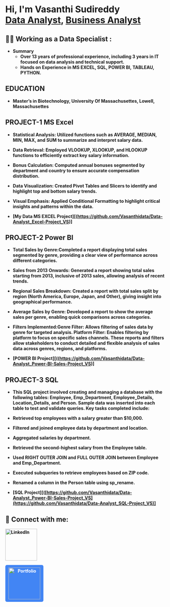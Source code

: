 
<h1>Hi, I'm Vasanthi Sudireddy <br/><a href="https://github.com/joshmadakor1">Data Analyst</a>, <a href="https://www.linkedin.com/in/joshmadakor/">Business Analyst</a>


<h2>👨‍💻 Working as a Data Specialist :</h2>

- <b>Summary</b>
  - <b>Over 13 years of professional experience, including 3 years in IT focused on data analysis and technical support.<b>
  - <b>Hands on Experience in MS EXCEL, SQL, POWER BI, TABLEAU, PYTHON.<b>

<h2>EDUCATION</h2>

- <b>Master’s in Biotechnology, University Of Massachusettes, Lowell, Massachusettes </b>

<h2>PROJECT-1 MS Excel</h2>

- <b>Statistical Analysis: Utilized functions such as AVERAGE, MEDIAN, MIN, MAX, and SUM to summarize and interpret salary data.</b>
- <b>Data Retrieval: Employed VLOOKUP, XLOOKUP, and HLOOKUP functions to efficiently extract key salary information. </b>
- <b>Bonus Calculation: Computed annual bonuses segmented by department and country to ensure accurate compensation distribution.</b>
- <b>Data Visualization: Created Pivot Tables and Slicers to identify and highlight top and bottom salary trends.</b>
- <b>Visual Emphasis: Applied Conditional Formatting to highlight critical insights and patterns within the data.</b>

- [My Data MS EXCEL Project][(https://github.com/Vasanthidata/Data-Analyst_Excel-Project_VS)]

<h2>PROJECT-2 Power BI</h2>

- <b>Total Sales by Genre:Completed a report displaying total sales segmented by genre, providing a clear view of performance across different categories.</b>
- <b>Sales from 2013 Onwards: Generated a report showing total sales starting from 2013, inclusive of 2013 sales, allowing analysis of recent trends.</b>
- <b>Regional Sales Breakdown: Created a report with total sales split by region (North America, Europe, Japan, and Other), giving insight into geographical performance.</b>
- <b>Average Sales by Genre: Developed a report to show the average sales per genre, enabling quick comparisons across categories.</b>
- <b>Filters Implemented:Genre Filter: Allows filtering of sales data by genre for targeted analysis.
                         Platform Filter: Enables filtering by platform to focus on specific sales channels.
     These reports and filters allow stakeholders to conduct detailed and flexible analysis of sales data across genres, regions, and platforms.</b>

- [POWER BI Project][((https://github.com/Vasanthidata/Data-Analyst_Power-BI-Sales-Project_VS)]

<h2>PROJECT-3 SQL</h2>

- <b>This SQL project involved creating and managing a database with the following tables: Employee, Emp_Department, Employee_Details, Location_Details, and Person. Sample 
     data was inserted into each table to test and validate queries. Key tasks completed include:</b>
- <b>Retrieved top employees with a salary greater than $10,000.</b>
- <b>Filtered and joined employee data by department and location.</b>
- <b>Aggregated salaries by department.</b>
- <b>Retrieved the second-highest salary from the Employee table.</b>
- <b>Used RIGHT OUTER JOIN and FULL OUTER JOIN between Employee and Emp_Department.</b>
- <b>Executed subqueries to retrieve employees based on ZIP code.</b>
- <b>Renamed a column in the Person table using sp_rename.</b>

- [SQL Project][([https://github.com/Vasanthidata/Data-Analyst_Power-BI-Sales-Project_VS](https://github.com/Vasanthidata/Data-Analyst_SQL-Project_VS)]



<h2> 🤳 Connect with me:</h2>


<a href="https://www.linkedin.com/in/vsudireddy/" target="_blank">
    <img src="https://upload.wikimedia.org/wikipedia/commons/0/01/LinkedIn_Logo.svg" alt="LinkedIn" style="width: 100px; height: auto;">
</a>



<a href="https://sites.google.com/view/vas-eddy-portfolio/home" target="_blank" rel="noopener noreferrer"
   style="display: inline-block; padding: 8px 10px; background-color: #4285F4; color: white; text-decoration: none; border-radius: 5px; cursor: pointer; text-align: center; border: none;">
    <img src="https://github.com/user-attachments/assets/6813f61c-f18d-4d51-822c-ae7f0183586d" alt="Portfolio" style="width: 100px; height: auto;">
</a>



